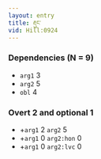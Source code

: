 ```yaml
---
layout: entry
title: རྡུང་
vid: Hill:0924
---
```

### Dependencies (N = 9)
* `arg1` 3
* `arg2` 5
* `obl` 4


### Overt 2 and optional 1
* +`arg1` 2 `arg2` 5
* +`arg1` 0 `arg2:hon` 0
* +`arg1` 0 `arg2:lvc` 0
